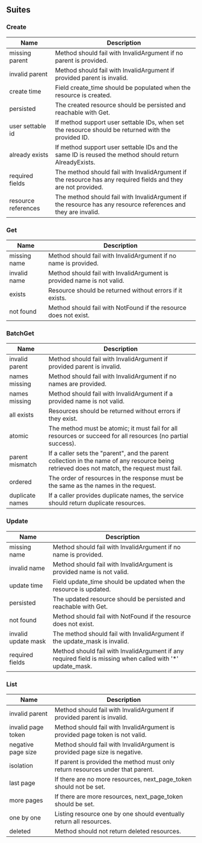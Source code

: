 ## Suites

<!-- SUITES_SNIPPET -->

### Create

| Name                | Description                                                                                                    |
| ------------------- | -------------------------------------------------------------------------------------------------------------- |
| missing parent      | Method should fail with InvalidArgument if no parent is provided.                                              |
| invalid parent      | Method should fail with InvalidArgument if provided parent is invalid.                                         |
| create time         | Field create_time should be populated when the resource is created.                                            |
| persisted           | The created resource should be persisted and reachable with Get.                                               |
| user settable id    | If method support user settable IDs, when set the resource should be returned with the provided ID.            |
| already exists      | If method support user settable IDs and the same ID is reused the method should return AlreadyExists.          |
| required fields     | The method should fail with InvalidArgument if the resource has any required fields and they are not provided. |
| resource references | The method should fail with InvalidArgument if the resource has any resource references and they are invalid.  |

### Get

| Name         | Description                                                            |
| ------------ | ---------------------------------------------------------------------- |
| missing name | Method should fail with InvalidArgument if no name is provided.        |
| invalid name | Method should fail with InvalidArgument is provided name is not valid. |
| exists       | Resource should be returned without errors if it exists.               |
| not found    | Method should fail with NotFound if the resource does not exist.       |

### BatchGet

| Name            | Description                                                                                                                                 |
| --------------- | ------------------------------------------------------------------------------------------------------------------------------------------- |
| invalid parent  | Method should fail with InvalidArgument if provided parent is invalid.                                                                      |
| names missing   | Method should fail with InvalidArgument if no names are provided.                                                                           |
| names missing   | Method should fail with InvalidArgument if a provided name is not valid.                                                                    |
| all exists      | Resources should be returned without errors if they exist.                                                                                  |
| atomic          | The method must be atomic; it must fail for all resources or succeed for all resources (no partial success).                                |
| parent mismatch | If a caller sets the "parent", and the parent collection in the name of any resource being retrieved does not match, the request must fail. |
| ordered         | The order of resources in the response must be the same as the names in the request.                                                        |
| duplicate names | If a caller provides duplicate names, the service should return duplicate resources.                                                        |

### Update

| Name                | Description                                                                                                 |
| ------------------- | ----------------------------------------------------------------------------------------------------------- |
| missing name        | Method should fail with InvalidArgument if no name is provided.                                             |
| invalid name        | Method should fail with InvalidArgument is provided name is not valid.                                      |
| update time         | Field update_time should be updated when the resource is updated.                                           |
| persisted           | The updated resource should be persisted and reachable with Get.                                            |
| not found           | Method should fail with NotFound if the resource does not exist.                                            |
| invalid update mask | The method should fail with InvalidArgument if the update_mask is invalid.                                  |
| required fields     | Method should fail with InvalidArgument if any required field is missing when called with '\*' update_mask. |

### List

| Name               | Description                                                                    |
| ------------------ | ------------------------------------------------------------------------------ |
| invalid parent     | Method should fail with InvalidArgument if provided parent is invalid.         |
| invalid page token | Method should fail with InvalidArgument is provided page token is not valid.   |
| negative page size | Method should fail with InvalidArgument is provided page size is negative.     |
| isolation          | If parent is provided the method must only return resources under that parent. |
| last page          | If there are no more resources, next_page_token should not be set.             |
| more pages         | If there are more resources, next_page_token should be set.                    |
| one by one         | Listing resource one by one should eventually return all resources.            |
| deleted            | Method should not return deleted resources.                                    |

<!-- SUITES_SNIPPET -->
